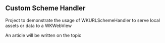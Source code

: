 ## Custom Scheme Handler


Project to demonstrate the usage of WKURLSchemeHandler to serve local assets or data to a WKWebView


An article will be written on the topic
